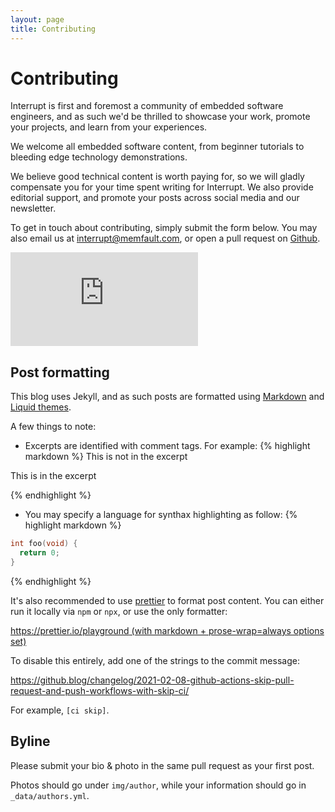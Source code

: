 ```yaml
---
layout: page
title: Contributing
---
```

# Contributing

Interrupt is first and foremost a community of embedded software engineers,
and as such we'd be thrilled to showcase your work, promote your projects, and
learn from your experiences.

We welcome all embedded software content, from beginner tutorials to bleeding
edge technology demonstrations.

We believe good technical content is worth paying for, so we will gladly
compensate you for your time spent writing for Interrupt. We also provide
editorial support, and promote your posts across social media and our
newsletter.

To get in touch about contributing, simply submit the form below. You may also
email us at  [interrupt@memfault.com](mailto:interrupt@memfault.com), or open a
pull request on [Github](https://github.com/memfault/interrupt).

<div class="contribute-section container">
  <iframe class="form" src="https://docs.google.com/forms/d/e/1FAIpQLSfOrn7QxNZmuIDhHYf_aSbVzd-zUZUxHiPc56ecukt53LhWJw/viewform?embedded=true" frameborder="0" marginheight="0" marginwidth="0">Loading...</iframe>
</div>


## Post formatting

This blog uses Jekyll, and as such posts are formatted using
[Markdown](https://www.markdownguide.org/cheat-sheet) and [Liquid
themes](https://shopify.github.io/liquid/).

A few things to note:

* Excerpts are identified with comment tags. For example:
{% highlight markdown %}
This is not in the excerpt
<!-- excerpts start -->
This is in the excerpt
<!-- excerpts end -->
{% endhighlight %}

* You may specify a language for synthax highlighting as follow:
{% highlight markdown %}
```c
int foo(void) {
  return 0;
}
```
{% endhighlight %}

It's also recommended to use [prettier](https://prettier.io/) to format post
content. You can either run it locally via `npm` or `npx`, or use the only
formatter:

[https://prettier.io/playground (with markdown + prose-wrap=always options
set)](https://prettier.io/playground/#N4Igxg9gdgLgprEAuEIA0IIAcYEtoDOyoAhgE5kQDuACuQkSiQDZUkCeRGARmSWAGs4MAMokAtnAAyuKHGQAzFgTg8+g4SKz9ZAc2QwyAV1Ug447nAAmV61JJRdRkrrgAxCGXEkYeR8hASIxgIdBAACxhxZgB1cNx4Am0wOBEGBNwANwT2ALACLhBZFTIYGj5db0VlUwArAgAPET1mOABFIwh4auYVDG0yEoDvMgEraigwrDJZGBjcKxhw5AAOAAZ+yhUYviwAljZOMIBHTvhy7EZAggBaOWtrMLI4U9xn8pcqpCVe0xVxXAGYx-FrtM7yb41DAwEjceaLZZIABM0L4uGYegAwhBxF8zAQAKxhIwqAAqsMYPz6IEyJgAklBbLARGAZjgAIKMkQwditHoqAC+AqAA)

To disable this entirely, add one of the strings to the commit message:

<https://github.blog/changelog/2021-02-08-github-actions-skip-pull-request-and-push-workflows-with-skip-ci/>

For example, `[ci skip]`.

## Byline

Please submit your bio & photo in the same pull request as your first post.

Photos should go under `img/author`, while your information should go in
`_data/authors.yml`.

